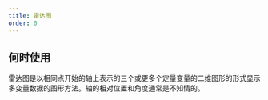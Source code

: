 ```yaml
---
title: 雷达图
order: 0
---
```


## 何时使用

雷达图是以相同点开始的轴上表示的三个或更多个定量变量的二维图形的形式显示多变量数据的图形方法。轴的相对位置和角度通常是不知情的。
